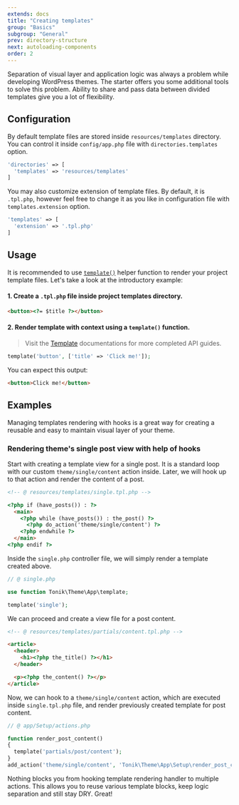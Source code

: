 ```yaml
---
extends: docs
title: "Creating templates"
group: "Basics"
subgroup: "General"
prev: directory-structure
next: autoloading-components
order: 2
---
```


Separation of visual layer and application logic was always a problem while developing WordPress themes. The starter offers you some additional tools to solve this problem. Ability to share and pass data between divided templates give you a lot of flexibility.

## Configuration

By default template files are stored inside `resources/templates` directory. You can control it inside `config/app.php` file with `directories.templates` option.

```php
'directories' => [
  'templates' => 'resources/templates'
]
```

You may also customize extension of template files. By default, it is `.tpl.php`, however feel free to change it as you like in configuration file with `templates.extension` option.

```php
'templates' => [
  'extension' => '.tpl.php'
]
```

## Usage

It is recommended to use [`template()`](/theme/docs/helper-functions/) helper function to render your project template files. Let's take a look at the introductory example:

#### 1. Create a `.tpl.php` file inside project templates directory.

```html
<button><?= $title ?></button>
```

#### 2. Render template with context using a `template()` function.

> Visit the [Template](/theme/docs/template/) documentations for more completed API guides.

```php
template('button', ['title' => 'Click me!']);
```

You can expect this output:

```html
<button>Click me!</button>
```

## Examples

Managing templates rendering with hooks is a great way for creating a reusable and easy to maintain visual layer of your theme.

### Rendering theme's single post view with help of hooks

Start with creating a template view for a single post. It is a standard loop with our custom `theme/single/content` action inside. Later, we will hook up to that action and render the content of a post.

```html
<!-- @ resources/templates/single.tpl.php -->

<?php if (have_posts()) : ?>
  <main>
    <?php while (have_posts()) : the_post() ?>
      <?php do_action('theme/single/content') ?>
    <?php endwhile ?>
  </main>
<?php endif ?>
```

Inside the `single.php` controller file, we will simply render a template created above.

```php
// @ single.php

use function Tonik\Theme\App\template;

template('single');
```

We can proceed and create a view file for a post content.

```html
<!-- @ resources/templates/partials/content.tpl.php -->

<article>
  <header>
    <h1><?php the_title() ?></h1>
  </header>

  <p><?php the_content() ?></p>
</article>
```

Now, we can hook to a `theme/single/content` action, which are executed inside `single.tpl.php` file, and render previously created template for post content.

```php
// @ app/Setup/actions.php

function render_post_content()
{
  template('partials/post/content');
}
add_action('theme/single/content', 'Tonik\Theme\App\Setup\render_post_content');
```

Nothing blocks you from hooking template rendering handler to multiple actions. This allows you to reuse various template blocks, keep logic separation and still stay DRY. Great!
